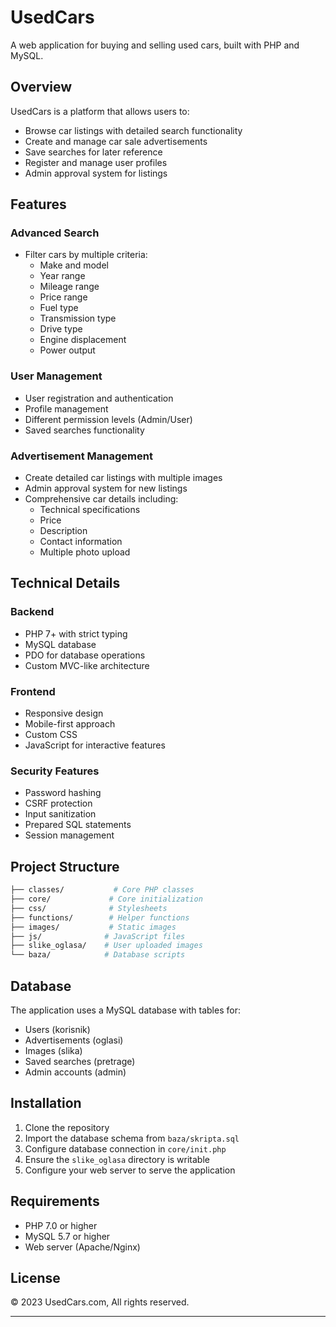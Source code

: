 # UsedCars

A web application for buying and selling used cars, built with PHP and MySQL.

## Overview

UsedCars is a platform that allows users to:

- Browse car listings with detailed search functionality
- Create and manage car sale advertisements
- Save searches for later reference
- Register and manage user profiles
- Admin approval system for listings

## Features

### Advanced Search

- Filter cars by multiple criteria:
  - Make and model
  - Year range
  - Mileage range
  - Price range
  - Fuel type
  - Transmission type
  - Drive type
  - Engine displacement
  - Power output

### User Management

- User registration and authentication
- Profile management
- Different permission levels (Admin/User)
- Saved searches functionality

### Advertisement Management

- Create detailed car listings with multiple images
- Admin approval system for new listings
- Comprehensive car details including:
  - Technical specifications
  - Price
  - Description
  - Contact information
  - Multiple photo upload

## Technical Details

### Backend

- PHP 7+ with strict typing
- MySQL database
- PDO for database operations
- Custom MVC-like architecture

### Frontend

- Responsive design
- Mobile-first approach
- Custom CSS
- JavaScript for interactive features

### Security Features

- Password hashing
- CSRF protection
- Input sanitization
- Prepared SQL statements
- Session management

## Project Structure

```bash
├── classes/           # Core PHP classes
├── core/             # Core initialization
├── css/              # Stylesheets
├── functions/        # Helper functions
├── images/           # Static images
├── js/              # JavaScript files
├── slike_oglasa/    # User uploaded images
└── baza/            # Database scripts
```

## Database

The application uses a MySQL database with tables for:

- Users (korisnik)
- Advertisements (oglasi)
- Images (slika)
- Saved searches (pretrage)
- Admin accounts (admin)

## Installation

1. Clone the repository
2. Import the database schema from `baza/skripta.sql`
3. Configure database connection in `core/init.php`
4. Ensure the `slike_oglasa` directory is writable
5. Configure your web server to serve the application

## Requirements

- PHP 7.0 or higher
- MySQL 5.7 or higher
- Web server (Apache/Nginx)

## License

© 2023 UsedCars.com, All rights reserved.

---
